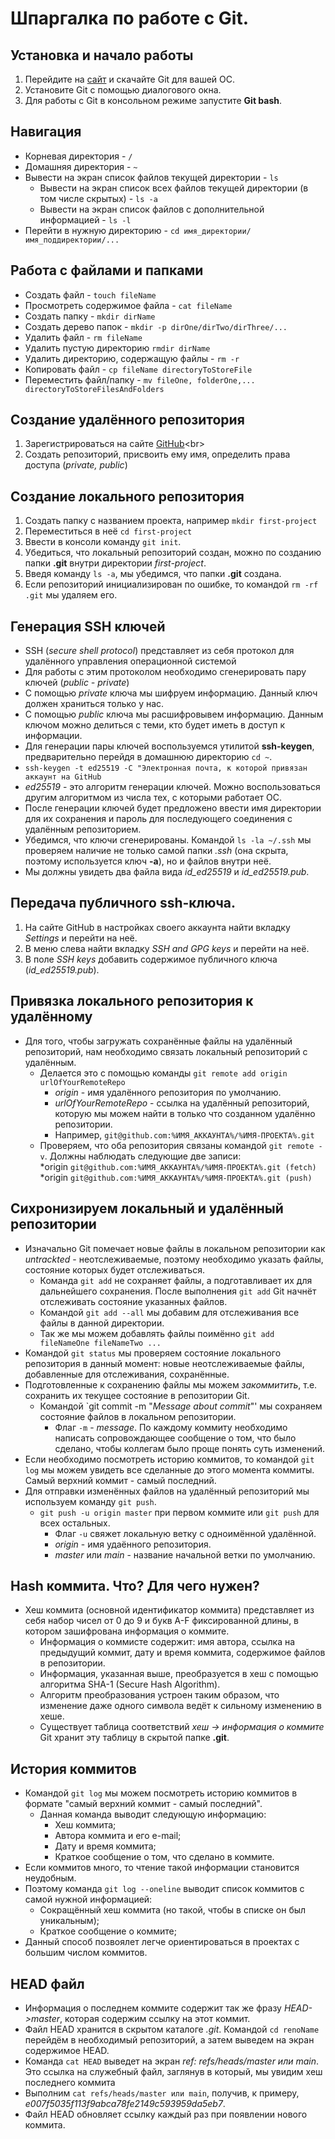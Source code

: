 # Шпаргалка по работе с Git.<br>  
## Установка и начало работы<br>
1. Перейдите на [сайт](https://git-scm.com/downloads) и скачайте Git для вашей ОС.<br>
2. Установите Git с помощью диалогового окна.<br>
3. Для работы с Git в консольном режиме запустите **Git bash**.<br>
## Навигация<br>
* Корневая директория - `/`<br>
* Домашняя директория - `~`<br>
* Вывести на экран список файлов текущей директории - `ls`<br>
  * Вывести на экран список всех файлов текущей директории (в том числе скрытых) - `ls -a`<br>
  * Вывести на экран список файлов с дополнительной информацией - `ls -l`<br>
* Перейти в нужную директорию - `cd имя_директории/имя_поддиректории/...`<br>
## Работа с файлами и папками<br>
* Создать файл - `touch fileName`<br>
* Просмотреть содержимое файла - `cat fileName`<br>
* Создать папку - `mkdir dirName`<br>
* Создать дерево папок - `mkdir -p dirOne/dirTwo/dirThree/...`<br>
* Удалить файл - `rm fileName`<br>
* Удалить пустую директорию `rmdir dirName`<br>
* Удалить директорию, содержащую файлы - `rm -r`<br>
* Копировать файл - `cp fileName directoryToStoreFile`<br>
* Переместить файл/папку - `mv fileOne, folderOne,... directoryToStoreFilesAndFolders`<br>
## Создание удалённого репозитория
1. Зарегистрироваться на сайте [GitHub]("https://github.com/")<br>
2. Создать репозиторий, присвоить ему имя, определить права доступа (*private, public*)<br>
## Создание локального репозитория
1. Создать папку с названием проекта, например `mkdir first-project`<br>
2. Переместиться в неё `cd first-project`<br>
3. Ввести в консоли команду `git init`.
4. Убедиться, что локальный репозиторий создан, можно по созданию папки **.git** внутри директории *first-project*.<br>
5. Введя команду `ls -a`, мы убедимся, что папки **.git** создана.<br>
6. Если репозиторий инициализирован по ошибке, то командой `rm -rf .git` мы удаляем его.<br>
## Генерация SSH ключей
* SSH (*secure shell protocol*) представляет из себя протокол для удалённого управления операционной системой<br>
* Для работы с этим протоколом необходимо сгенерировать пару ключей (*public - private*)<br>
* С помощью *private* ключа мы шифруем информацию. Данный ключ должен храниться только у нас.<br>
* С помощью *public* ключа мы расшифровывем информацию. Данным ключом можно делиться с теми, кто будет иметь в доступ к информации.
* Для генерации пары ключей воспользуемся утилитой **ssh-keygen**, предварительно перейдя в домашнюю директорию `cd ~`.<br>
* `ssh-keygen -t ed25519 -C "Электронная почта, к которой привязан аккаунт на GitHub`<br>
* *ed25519* - это алгоритм генерации ключей. Можно воспользоваться другим алгоритмом из числа тех, с которыми работает ОС.<br>
* После генерации ключей будет предложено ввести имя директории для их сохранения и пароль для последующего соединения с удалённым репозиторием.<br>
* Убедимся, что ключи сгенерированы. Командой `ls -la ~/.ssh` мы проверяем наличие не только самой папки *.ssh* (она скрыта, поэтому используется ключ **-a**), но и файлов внутри неё.
* Мы должны увидеть два файла вида *id_ed25519* и *id_ed25519.pub*.
## Передача публичного ssh-ключа.
1. На сайте GitHub в настройках своего аккаунта найти вкладку *Settings* и перейти на неё.<br>
2. В меню слева найти вкладку *SSH and GPG keys* и перейти на неё.<br>
3. В поле *SSH keys* добавить содержимое публичного ключа (*id_ed25519.pub*).<br>
## Привязка локального репозитория к удалённому
* Для того, чтобы загружать сохранённые файлы на удалённый репозиторий, нам необходимо связать локальный репозиторий с удалённым.<br>
  * Делается это с помощью команды `git remote add origin urlOfYourRemoteRepo`<br>
    * *origin* - имя удалённого репозитория по умолчанию.<br>
    * *urlOfYourRemoteRepo* - ссылка на удалённый репозиторий, которую мы можем найти в только что созданном удалённо репозитории.<br>
    * Например, `git@github.com:%ИМЯ_АККАУНТА%/%ИМЯ-ПРОЕКТА%.git`<br>
  * Проверяем, что оба репозитория связаны командой `git remote -v`. Должны наблюдать следующие две записи:<br>
    *origin    `git@github.com:%ИМЯ_АККАУНТА%/%ИМЯ-ПРОЕКТА%.git (fetch)`<br>
    *origin    `git@github.com:%ИМЯ_АККАУНТА%/%ИМЯ-ПРОЕКТА%.git (push)`<br> 
## Сихронизируем локальный и удалённый репозитории
* Изначально Git помечает новые файлы в локальном репозитории как *untrackted* - неотслеживаемые, поэтому необходимо указать файлы, состояние которых будет отслеживаться.<br>
  * Команда `git add` не сохраняет файлы, а подготавливает их для дальнейшего сохранения. После выполнения `git add` Git начнёт отслеживать состояние указанных файлов.<br>
  * Командой `git add --all` мы добавим для отслеживания все файлы в данной директории.<br>
  * Так же мы можем добавлять файлы поимённо `git add fileNameOne fileNameTwo ...`<br>
* Командой `git status` мы проверяем состояние локального репозитория в данный момент: новые неотслеживаемые файлы, добавленные для отслеживания, сохранённые.<br> 
* Подготовленные к сохранению файлы мы можем *закоммитить*, т.е. сохранить их текущее состояние в репозитории Git.<br>
  * Командой `git commit -m "*Message about commit*"' мы сохраняем состояние файлов в локальном репозитории.<br>
    * Флаг `-m` - *message*. По каждому коммиту необходимо написать сопровождающее сообщение о том, что было сделано, чтобы коллегам было проще понять суть изменений.<br>
* Если необходимо посмотреть историю коммитов, то командой `git log` мы можем увидеть все сделанные до этого момента коммиты. Самый верхний коммит - самый последний.<br>
* Для отправки изменённых файлов на удалённый репозиторий мы используем команду `git push`.<br>
  * `git push -u origin master` при первом коммите или `git push` для всех остальных.<br>
    * Флаг `-u` свяжет локальную ветку с одноимённой удалённой.<br>
    * *origin* - имя удаённого репозитория.<br>
    * *master* или *main* - название начальной ветки по умолчанию.<br> 
## Hash коммита. Что? Для чего нужен?
* Хеш коммита (основной идентификатор коммита) представляет из себя набор чисел от 0 до 9 и букв A-F фиксированной длины, в котором зашифрована информация о коммите.<br>
  * Информация о коммисте содержит: имя автора, ссылка на предыдущий коммит, дату и время коммита, содержимое файлов в репозитории.<br>
  * Информация, указанная выше, преобразуется в хеш с помощью алгоритма SHA-1 (Secure Hash Algorithm).<br>
  * Алгоритм преобразования устроен таким образом, что изменение даже одного символа ведёт к сильному изменению в хеше.<br>
  * Существует таблица соответствий *хеш -> информация о коммите* Git хранит эту таблицу в скрытой папке **.git**. <br>
## История коммитов
 * Командой `git log` мы можем посмотреть историю коммитов в формате "самый верхний коммит - самый последний".<br>
   * Данная команда выводит следующую информацию:<br>
     * Хеш коммита;<br>
     * Автора коммита и его e-mail;<br>
     * Дату и время коммита;<br>
     * Краткое сообщение о том, что сделано в коммите.<br> 
* Если коммитов много, то чтение такой информации становится неудобным.<br>
* Поэтому команда `git log --oneline` выводит список коммитов с самой нужной информацией:<br>
  * Сокращённый хеш коммита (но такой, чтобы в списке он был уникальным);<br>
  * Краткое сообщение о коммите;<br>
* Данный способ позвоялет легче ориентироваться в проектах с большим числом коммитов.<br>
## HEAD файл
* Информация о последнем коммите содержит так же фразу *HEAD->master*, которая содержим ссылку на этот коммит.<br>
* Файл HEAD хранится в скрытом каталоге *.git*. Командой `cd renoName` перейдём в необходимый репозиторий, а затем выведем на экран содержимое HEAD.<br>
* Команда `cat HEAD` выведет на экран *ref: refs/heads/master или main*. Это ссылка на служебный файл, заглянув в который, мы увидим хеш последнего коммита<br>
* Выполним `cat refs/heads/master или main`, получив, к примеру,  *e007f5035f113f9abca78fe2149c593959da5eb7*.<br>
* Файл HEAD обновляет ссылку каждый раз при появлении нового коммита.<br>

